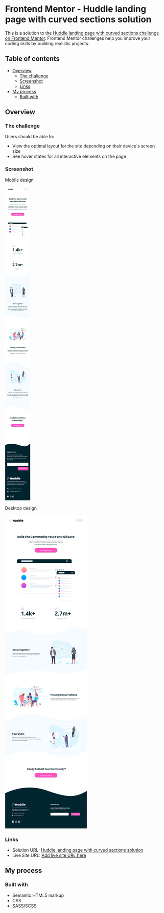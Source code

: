 # Frontend Mentor - Huddle landing page with curved sections solution

This is a solution to the [Huddle landing page with curved sections challenge on Frontend Mentor](https://www.frontendmentor.io/challenges/huddle-landing-page-with-curved-sections-5ca5ecd01e82137ec91a50f2). Frontend Mentor challenges help you improve your coding skills by building realistic projects. 

## Table of contents

- [Overview](#overview)
  - [The challenge](#the-challenge)
  - [Screenshot](#screenshot)
  - [Links](#links)
- [My process](#my-process)
  - [Built with](#built-with)

## Overview

### The challenge

Users should be able to:

- View the optimal layout for the site depending on their device's screen size
- See hover states for all interactive elements on the page

### Screenshot

Mobile design

![](design/mobile-design.jpg)

Desktop design

![](design/desktop-design.jpg)

### Links

- Solution URL: [Huddle landing page with curved sections solution](https://www.frontendmentor.io/solutions/huddle-landing-page-with-curved-sections-solution-K2QEVFZ4Rf)
- Live Site URL: [Add live site URL here](https://jpbyte.github.io/huddle-landing-page-with-curved-sections-master/
)

## My process

### Built with

- Semantic HTML5 markup
- CSS
- SASS/SCSS

